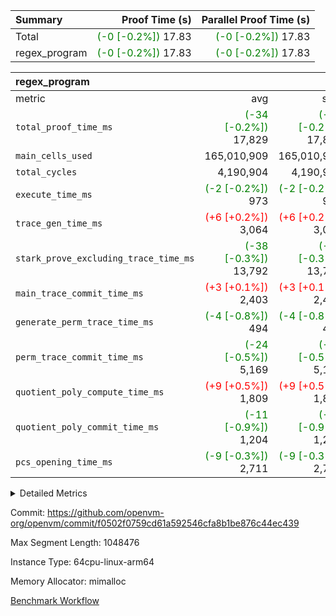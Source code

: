 | Summary | Proof Time (s) | Parallel Proof Time (s) |
|:---|---:|---:|
| Total | <span style='color: green'>(-0 [-0.2%])</span> 17.83 | <span style='color: green'>(-0 [-0.2%])</span> 17.83 |
| regex_program | <span style='color: green'>(-0 [-0.2%])</span> 17.83 | <span style='color: green'>(-0 [-0.2%])</span> 17.83 |


| regex_program |||||
|:---|---:|---:|---:|---:|
|metric|avg|sum|max|min|
| `total_proof_time_ms ` | <span style='color: green'>(-34 [-0.2%])</span> 17,829 | <span style='color: green'>(-34 [-0.2%])</span> 17,829 | <span style='color: green'>(-34 [-0.2%])</span> 17,829 | <span style='color: green'>(-34 [-0.2%])</span> 17,829 |
| `main_cells_used     ` |  165,010,909 |  165,010,909 |  165,010,909 |  165,010,909 |
| `total_cycles        ` |  4,190,904 |  4,190,904 |  4,190,904 |  4,190,904 |
| `execute_time_ms     ` | <span style='color: green'>(-2 [-0.2%])</span> 973 | <span style='color: green'>(-2 [-0.2%])</span> 973 | <span style='color: green'>(-2 [-0.2%])</span> 973 | <span style='color: green'>(-2 [-0.2%])</span> 973 |
| `trace_gen_time_ms   ` | <span style='color: red'>(+6 [+0.2%])</span> 3,064 | <span style='color: red'>(+6 [+0.2%])</span> 3,064 | <span style='color: red'>(+6 [+0.2%])</span> 3,064 | <span style='color: red'>(+6 [+0.2%])</span> 3,064 |
| `stark_prove_excluding_trace_time_ms` | <span style='color: green'>(-38 [-0.3%])</span> 13,792 | <span style='color: green'>(-38 [-0.3%])</span> 13,792 | <span style='color: green'>(-38 [-0.3%])</span> 13,792 | <span style='color: green'>(-38 [-0.3%])</span> 13,792 |
| `main_trace_commit_time_ms` | <span style='color: red'>(+3 [+0.1%])</span> 2,403 | <span style='color: red'>(+3 [+0.1%])</span> 2,403 | <span style='color: red'>(+3 [+0.1%])</span> 2,403 | <span style='color: red'>(+3 [+0.1%])</span> 2,403 |
| `generate_perm_trace_time_ms` | <span style='color: green'>(-4 [-0.8%])</span> 494 | <span style='color: green'>(-4 [-0.8%])</span> 494 | <span style='color: green'>(-4 [-0.8%])</span> 494 | <span style='color: green'>(-4 [-0.8%])</span> 494 |
| `perm_trace_commit_time_ms` | <span style='color: green'>(-24 [-0.5%])</span> 5,169 | <span style='color: green'>(-24 [-0.5%])</span> 5,169 | <span style='color: green'>(-24 [-0.5%])</span> 5,169 | <span style='color: green'>(-24 [-0.5%])</span> 5,169 |
| `quotient_poly_compute_time_ms` | <span style='color: red'>(+9 [+0.5%])</span> 1,809 | <span style='color: red'>(+9 [+0.5%])</span> 1,809 | <span style='color: red'>(+9 [+0.5%])</span> 1,809 | <span style='color: red'>(+9 [+0.5%])</span> 1,809 |
| `quotient_poly_commit_time_ms` | <span style='color: green'>(-11 [-0.9%])</span> 1,204 | <span style='color: green'>(-11 [-0.9%])</span> 1,204 | <span style='color: green'>(-11 [-0.9%])</span> 1,204 | <span style='color: green'>(-11 [-0.9%])</span> 1,204 |
| `pcs_opening_time_ms ` | <span style='color: green'>(-9 [-0.3%])</span> 2,711 | <span style='color: green'>(-9 [-0.3%])</span> 2,711 | <span style='color: green'>(-9 [-0.3%])</span> 2,711 | <span style='color: green'>(-9 [-0.3%])</span> 2,711 |



<details>
<summary>Detailed Metrics</summary>

| group | num_segments | keygen_time_ms | commit_exe_time_ms |
| --- | --- | --- | --- |
| regex_program | 1 | 638 | 42 | 

| group | air_name | quotient_deg | interactions | constraints |
| --- | --- | --- | --- | --- |
| regex_program | AccessAdapterAir<16> | 2 | 5 | 14 | 
| regex_program | AccessAdapterAir<2> | 2 | 5 | 14 | 
| regex_program | AccessAdapterAir<32> | 2 | 5 | 14 | 
| regex_program | AccessAdapterAir<4> | 2 | 5 | 14 | 
| regex_program | AccessAdapterAir<64> | 2 | 5 | 14 | 
| regex_program | AccessAdapterAir<8> | 2 | 5 | 14 | 
| regex_program | BitwiseOperationLookupAir<8> | 2 | 2 | 4 | 
| regex_program | KeccakVmAir | 2 | 321 | 4,571 | 
| regex_program | MemoryMerkleAir<8> | 2 | 4 | 40 | 
| regex_program | PersistentBoundaryAir<8> | 2 | 3 | 6 | 
| regex_program | PhantomAir | 2 | 3 | 5 | 
| regex_program | Poseidon2PeripheryAir<BabyBearParameters>, 1> | 2 | 1 | 286 | 
| regex_program | ProgramAir | 1 | 1 | 4 | 
| regex_program | RangeTupleCheckerAir<2> | 1 | 1 | 4 | 
| regex_program | VariableRangeCheckerAir | 1 | 1 | 4 | 
| regex_program | VmAirWrapper<Rv32BaseAluAdapterAir, BaseAluCoreAir<4, 8> | 2 | 19 | 43 | 
| regex_program | VmAirWrapper<Rv32BaseAluAdapterAir, LessThanCoreAir<4, 8> | 2 | 17 | 39 | 
| regex_program | VmAirWrapper<Rv32BaseAluAdapterAir, ShiftCoreAir<4, 8> | 2 | 23 | 90 | 
| regex_program | VmAirWrapper<Rv32BranchAdapterAir, BranchEqualCoreAir<4> | 2 | 11 | 25 | 
| regex_program | VmAirWrapper<Rv32BranchAdapterAir, BranchLessThanCoreAir<4, 8> | 2 | 13 | 41 | 
| regex_program | VmAirWrapper<Rv32CondRdWriteAdapterAir, Rv32JalLuiCoreAir> | 2 | 10 | 22 | 
| regex_program | VmAirWrapper<Rv32HintStoreAdapterAir, Rv32HintStoreCoreAir> | 2 | 15 | 17 | 
| regex_program | VmAirWrapper<Rv32JalrAdapterAir, Rv32JalrCoreAir> | 2 | 16 | 20 | 
| regex_program | VmAirWrapper<Rv32LoadStoreAdapterAir, LoadSignExtendCoreAir<4, 8> | 2 | 18 | 33 | 
| regex_program | VmAirWrapper<Rv32LoadStoreAdapterAir, LoadStoreCoreAir<4> | 2 | 17 | 38 | 
| regex_program | VmAirWrapper<Rv32MultAdapterAir, DivRemCoreAir<4, 8> | 2 | 25 | 88 | 
| regex_program | VmAirWrapper<Rv32MultAdapterAir, MulHCoreAir<4, 8> | 2 | 24 | 38 | 
| regex_program | VmAirWrapper<Rv32MultAdapterAir, MultiplicationCoreAir<4, 8> | 2 | 19 | 26 | 
| regex_program | VmAirWrapper<Rv32RdWriteAdapterAir, Rv32AuipcCoreAir> | 2 | 11 | 15 | 
| regex_program | VmConnectorAir | 2 | 3 | 9 | 

| group | air_name | segment | rows | prep_cols | perm_cols | main_cols | cells |
| --- | --- | --- | --- | --- | --- | --- | --- |
| regex_program | AccessAdapterAir<2> | 0 | 64 |  | 24 | 11 | 2,240 | 
| regex_program | AccessAdapterAir<4> | 0 | 32 |  | 24 | 13 | 1,184 | 
| regex_program | AccessAdapterAir<8> | 0 | 131,072 |  | 24 | 17 | 5,373,952 | 
| regex_program | BitwiseOperationLookupAir<8> | 0 | 65,536 | 3 | 8 | 2 | 655,360 | 
| regex_program | KeccakVmAir | 0 | 32 |  | 1,288 | 3,164 | 142,464 | 
| regex_program | MemoryMerkleAir<8> | 0 | 131,072 |  | 20 | 32 | 6,815,744 | 
| regex_program | PersistentBoundaryAir<8> | 0 | 131,072 |  | 12 | 20 | 4,194,304 | 
| regex_program | PhantomAir | 0 | 512 |  | 12 | 6 | 9,216 | 
| regex_program | Poseidon2PeripheryAir<BabyBearParameters>, 1> | 0 | 16,384 |  | 8 | 300 | 5,046,272 | 
| regex_program | ProgramAir | 0 | 131,072 |  | 8 | 10 | 2,359,296 | 
| regex_program | RangeTupleCheckerAir<2> | 0 | 524,288 | 2 | 8 | 1 | 4,718,592 | 
| regex_program | VariableRangeCheckerAir | 0 | 262,144 | 2 | 8 | 1 | 2,359,296 | 
| regex_program | VmAirWrapper<Rv32BaseAluAdapterAir, BaseAluCoreAir<4, 8> | 0 | 2,097,152 |  | 80 | 36 | 243,269,632 | 
| regex_program | VmAirWrapper<Rv32BaseAluAdapterAir, LessThanCoreAir<4, 8> | 0 | 65,536 |  | 40 | 37 | 5,046,272 | 
| regex_program | VmAirWrapper<Rv32BaseAluAdapterAir, ShiftCoreAir<4, 8> | 0 | 262,144 |  | 52 | 53 | 27,525,120 | 
| regex_program | VmAirWrapper<Rv32BranchAdapterAir, BranchEqualCoreAir<4> | 0 | 524,288 |  | 48 | 26 | 38,797,312 | 
| regex_program | VmAirWrapper<Rv32BranchAdapterAir, BranchLessThanCoreAir<4, 8> | 0 | 262,144 |  | 56 | 32 | 23,068,672 | 
| regex_program | VmAirWrapper<Rv32CondRdWriteAdapterAir, Rv32JalLuiCoreAir> | 0 | 131,072 |  | 44 | 18 | 8,126,464 | 
| regex_program | VmAirWrapper<Rv32HintStoreAdapterAir, Rv32HintStoreCoreAir> | 0 | 16,384 |  | 36 | 26 | 1,015,808 | 
| regex_program | VmAirWrapper<Rv32JalrAdapterAir, Rv32JalrCoreAir> | 0 | 131,072 |  | 36 | 28 | 8,388,608 | 
| regex_program | VmAirWrapper<Rv32LoadStoreAdapterAir, LoadSignExtendCoreAir<4, 8> | 0 | 1,024 |  | 76 | 35 | 113,664 | 
| regex_program | VmAirWrapper<Rv32LoadStoreAdapterAir, LoadStoreCoreAir<4> | 0 | 2,097,152 |  | 72 | 40 | 234,881,024 | 
| regex_program | VmAirWrapper<Rv32MultAdapterAir, DivRemCoreAir<4, 8> | 0 | 128 |  | 104 | 57 | 20,608 | 
| regex_program | VmAirWrapper<Rv32MultAdapterAir, MulHCoreAir<4, 8> | 0 | 256 |  | 100 | 39 | 35,584 | 
| regex_program | VmAirWrapper<Rv32MultAdapterAir, MultiplicationCoreAir<4, 8> | 0 | 65,536 |  | 80 | 31 | 7,274,496 | 
| regex_program | VmAirWrapper<Rv32RdWriteAdapterAir, Rv32AuipcCoreAir> | 0 | 65,536 |  | 28 | 21 | 3,211,264 | 
| regex_program | VmConnectorAir | 0 | 2 | 1 | 12 | 4 | 32 | 

| group | segment | trace_gen_time_ms | total_proof_time_ms | total_cycles | total_cells | stark_prove_excluding_trace_time_ms | quotient_poly_compute_time_ms | quotient_poly_commit_time_ms | perm_trace_commit_time_ms | pcs_opening_time_ms | main_trace_commit_time_ms | main_cells_used | generate_perm_trace_time_ms | execute_time_ms |
| --- | --- | --- | --- | --- | --- | --- | --- | --- | --- | --- | --- | --- | --- | --- |
| regex_program | 0 | 3,064 | 17,829 | 4,190,904 | 632,452,480 | 13,792 | 1,809 | 1,204 | 5,169 | 2,711 | 2,403 | 165,010,909 | 494 | 973 | 

</details>


Commit: https://github.com/openvm-org/openvm/commit/f0502f0759cd61a592546cfa8b1be876c44ec439

Max Segment Length: 1048476

Instance Type: 64cpu-linux-arm64

Memory Allocator: mimalloc

[Benchmark Workflow](https://github.com/openvm-org/openvm/actions/runs/12916570516)
